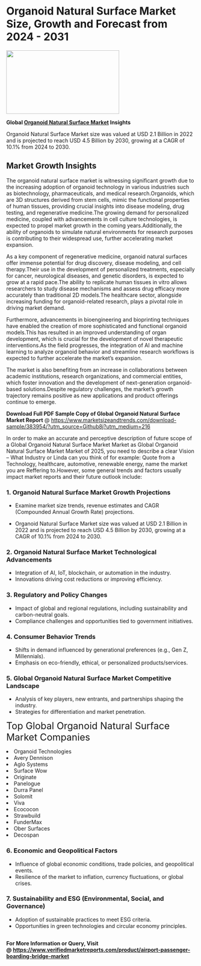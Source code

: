 <H1>Organoid Natural Surface Market Size, Growth and Forecast from 2024 - 2031</H1><img class="aligncenter size-medium wp-image-584254" src="https://thirdeyenews.in/wp-content/uploads/2024/09/Global-Market-Research-300x168.jpeg" alt="" width="300" height="168" /><p><strong>Global&nbsp;<a href="https://www.marketsizeandtrends.com/download-sample/383954/?utm_source=Github8j?utm_medium=216">Organoid Natural Surface Market</a> Insights</strong></p><p>Organoid Natural Surface Market size was valued at USD 2.1 Billion in 2022 and is projected to reach USD 4.5 Billion by 2030, growing at a CAGR of 10.1% from 2024 to 2030.</p><p><h2>Market Growth Insights</h2> <p>The organoid natural surface market is witnessing significant growth due to the increasing adoption of organoid technology in various industries such as biotechnology, pharmaceuticals, and medical research.Organoids, which are 3D structures derived from stem cells, mimic the functional properties of human tissues, providing crucial insights into disease modeling, drug testing, and regenerative medicine.The growing demand for personalized medicine, coupled with advancements in cell culture technologies, is expected to propel market growth in the coming years.Additionally, the ability of organoids to simulate natural environments for research purposes is contributing to their widespread use, further accelerating market expansion.</p> <p>As a key component of regenerative medicine, organoid natural surfaces offer immense potential for drug discovery, disease modeling, and cell therapy.Their use in the development of personalized treatments, especially for cancer, neurological diseases, and genetic disorders, is expected to grow at a rapid pace.The ability to replicate human tissues in vitro allows researchers to study disease mechanisms and assess drug efficacy more accurately than traditional 2D models.The healthcare sector, alongside increasing funding for organoid-related research, plays a pivotal role in driving market demand.</p> <p>Furthermore, advancements in bioengineering and bioprinting techniques have enabled the creation of more sophisticated and functional organoid models.This has resulted in an improved understanding of organ development, which is crucial for the development of novel therapeutic interventions.As the field progresses, the integration of AI and machine learning to analyze organoid behavior and streamline research workflows is expected to further accelerate the market’s expansion.</p> <p>The market is also benefiting from an increase in collaborations between academic institutions, research organizations, and commercial entities, which foster innovation and the development of next-generation organoid-based solutions.Despite regulatory challenges, the market’s growth trajectory remains positive as new applications and product offerings continue to emerge.</p> <p><span class=""><strong>Download Full PDF Sample Copy of Global Organoid Natural Surface Market Report</strong> @ <a href="https://www.marketsizeandtrends.com/download-sample/383954/?utm_source=Github8j?utm_medium=216" target="_blank">https://www.marketsizeandtrends.com/download-sample/383954/?utm_source=Github8j?utm_medium=216</a></span></p><p>In order to make an accurate and perceptive description of future scope of a Global&nbsp;Organoid Natural Surface Market Market as Global&nbsp;Organoid Natural Surface Market Market of 2025, you need to describe a clear Vision &ndash; What Industry or Linda can you think of for example: Quote from a Technology, healthcare, automotive, renewable energy, name the market you are Reffering to.However, some general trends and factors usually impact market reports and their future outlook include:</p><h3>1.&nbsp;<strong>Organoid Natural Surface Market Growth Projections</strong></h3><ul><li>Examine market size trends, revenue estimates and CAGR (Compounded Annual Growth Rate) projections.</li><li><p>Organoid Natural Surface Market size was valued at USD 2.1 Billion in 2022 and is projected to reach USD 4.5 Billion by 2030, growing at a CAGR of 10.1% from 2024 to 2030.</p></li></ul><h3>2.&nbsp;<strong>Organoid Natural Surface Market Technological Advancements</strong></h3><ul><li>Integration of AI, IoT, blockchain, or automation in the industry.</li><li>Innovations driving cost reductions or improving efficiency.</li></ul><h3>3.&nbsp;<strong>Regulatory and Policy Changes</strong></h3><ul><li>Impact of global and regional regulations, including sustainability and carbon-neutral goals.</li><li>Compliance challenges and opportunities tied to government initiatives.</li></ul><h3>4.&nbsp;<strong>Consumer Behavior Trends</strong></h3><ul><li>Shifts in demand influenced by generational preferences (e.g., Gen Z, Millennials).</li><li>Emphasis on eco-friendly, ethical, or personalized products/services.</li></ul><h3>5.&nbsp;<strong>Global Organoid Natural Surface Market Competitive Landscape</strong></h3><ul><li>Analysis of key players, new entrants, and partnerships shaping the industry.</li><li>Strategies for differentiation and market penetration.</li></ul><p data-pm-slice="1 1 []"><span style="color: inherit; font-family: inherit; font-size: 25px;">Top Global Organoid Natural Surface Market Companies</span></p><div class="" data-test-id=""><p><li>Organoid Technologies</li><li> Avery Dennison</li><li> Aglo Systems</li><li> Surface Wow</li><li> Originate</li><li> Panelogue</li><li> Durra Panel</li><li> Solomit</li><li> Viva</li><li> Ecococon</li><li> Strawbuild</li><li> FunderMax</li><li> Ober Surfaces</li><li> Decospan</li></p></div><h3>6.&nbsp;<strong>Economic and Geopolitical Factors</strong></h3><ul><li>Influence of global economic conditions, trade policies, and geopolitical events.</li><li>Resilience of the market to inflation, currency fluctuations, or global crises.</li></ul><h3>7.&nbsp;<strong>Sustainability and ESG (Environmental, Social, and Governance)</strong></h3><ul><li>Adoption of sustainable practices to meet ESG criteria.</li><li>Opportunities in green technologies and circular economy principles.</li></ul><h2><strong style="font-size: 14px;">For More Information or Query, Visit @&nbsp;</strong><a style="background-color: #ffffff; font-size: 14px;" href="https://www.marketsizeandtrends.com/report/organoid-natural-surface-market/" target="_blank">https://www.verifiedmarketreports.com/product/airport-passenger-boarding-bridge-market</a></h2>